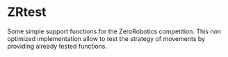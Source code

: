 # ZRtest
Some simple support functions for the ZeroRobotics competition. This non optimized implementation allow to test the strategy of movements by providing already tested functions.
